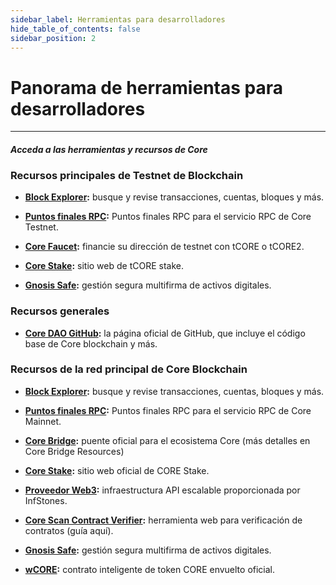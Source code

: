 ```yaml
---
sidebar_label: Herramientas para desarrolladores
hide_table_of_contents: false
sidebar_position: 2
---
```


# Panorama de herramientas para desarrolladores

---

#### _Acceda a las herramientas y recursos de Core_

### Recursos principales de Testnet de Blockchain

- **[Block Explorer](https://scan.test.btcs.network/):** busque y revise transacciones, cuentas, bloques y más.

- **[Puntos finales RPC](https://chainlist.org/chain/1115):** Puntos finales RPC para el servicio RPC de Core Testnet.

- **[Core Faucet](https://scan.test.btcs.network/faucet):** financie su dirección de testnet con tCORE o tCORE2.

- **[Core Stake](https://stake.test.btcs.network/):** sitio web de tCORE stake.

- **[Gnosis Safe](https://safe.test.btcs.network/welcome):** gestión segura multifirma de activos digitales.

### Recursos generales

- **[Core DAO GitHub](https://github.com/coredao-org):** la página oficial de GitHub, que incluye el código base de Core blockchain y más.

### Recursos de la red principal de Core  Blockchain

- **[Block Explorer](https://scan.coredao.org/):** busque y revise transacciones, cuentas, bloques y más.

- **[Puntos finales RPC](https://chainlist.org/chain/1116):** Puntos finales RPC para el servicio RPC de Core Mainnet.

- **[Core Bridge](https://bridge.coredao.org/):** puente oficial para el ecosistema Core (más detalles en Core Bridge Resources)

- **[Core Stake](https://stake.coredao.org/):** sitio web oficial de CORE Stake.

- **[Proveedor Web3](https://cloud.infstones.com/login):** infraestructura API escalable proporcionada por InfStones.

- **[Core Scan Contract Verifier](https://scan.coredao.org/verifyContract):** herramienta web para verificación de contratos (guía aquí).

- **[Gnosis Safe](https://safe.coredao.org/welcome):** gestión segura multifirma de activos digitales.

- **[wCORE](https://scan.coredao.org/address/0x191e94fa59739e188dce837f7f6978d84727ad01):** contrato inteligente de token CORE envuelto oficial.